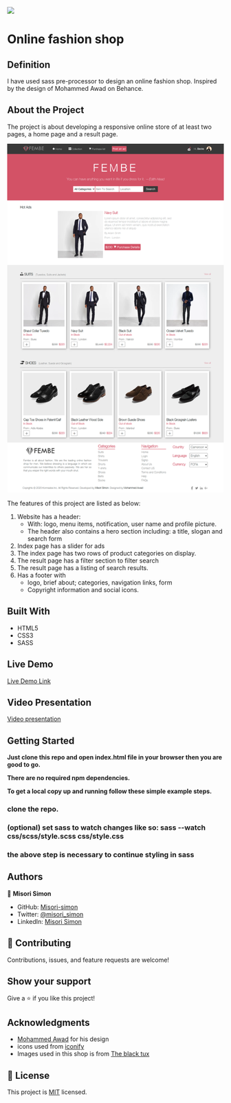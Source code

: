 ![](https://img.shields.io/badge/Microverse-blueviolet)

# Online fashion shop

## Definition

I have used sass pre-processor to design an online fashion shop. Inspired by the design of Mohammed Awad on Behance.

## About the Project

The project is about developing a responsive online store of at least two pages, a home page and a result page.

![screenshot](./images/sreenshot.png)

The features of this project are listed as below:
1. Website has a header:
    - With: logo, menu items, notification, user name and profile picture.
    - The header also contains a hero section including: a title, slogan and search form
2. Index page has a slider for ads
3. The index page has two rows of product categories on display.
4. The result page has a filter section to filter search
5. The  result page has a listing of search results.
6. Has a footer with
   - logo, brief about; categories, navigation links, form
   - Copyright information and social icons.

## Built With

- HTML5
- CSS3
- SASS

## Live Demo

[Live Demo Link](https://misori-simon.github.io/online-gadget-shop/)

## Video Presentation
[Video presentation](https://www.loom.com/share/a1c19cd3e1294487b0fc66de8bd28bfd)


## Getting Started

**Just clone this repo and open index.html file in your browser then you are good to go.**

**There are no required npm dependencies.**

**To get a local copy up and running follow these simple example steps.**

### clone the repo.

### (optional) set sass to watch changes like so: sass --watch css/scss/style.scss css/style.css

### the above step is necessary to continue styling in sass


## Authors

👤 **Misori Simon**

  - GitHub: [Misori-simon](https://github.com/Misori-simon/)
  - Twitter: [@misori_simon](https://twitter.com/misori_simon)
  - LinkedIn: [Misori Simon](https://cm.linkedin.com/in/misori-simon-05906219b)


## 🤝 Contributing

Contributions, issues, and feature requests are welcome!

## Show your support

Give a ⭐️ if you like this project!

## Acknowledgments
- [Mohammed Awad](https://www.behance.net/gallery/24796463/ZATTIX) for his design
- icons used from [iconify](https://iconify.design/)
- Images used in this shop is from [The black tux](https://theblacktux.com)

## 📝 License

This project is [MIT](./LICENSE) licensed.
